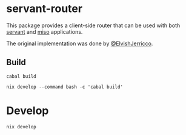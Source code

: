 servant-router
============================

This package provides a client-side router that can be used with both [servant](https://hackage.haskell.org/packages/servant) and [miso](https://github.com/dmjio/miso) applications.

The original implementation was done by [@ElvishJerricco](https://github.com/ElvishJerricco).

## Build

```shell
cabal build
```

```shell
nix develop --command bash -c 'cabal build'
```

# Develop

```shell
nix develop
```
